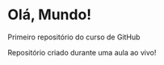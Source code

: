# Olá, Mundo!
 Primeiro repositório do curso de GitHub

 Repositório criado durante uma aula ao vivo!
